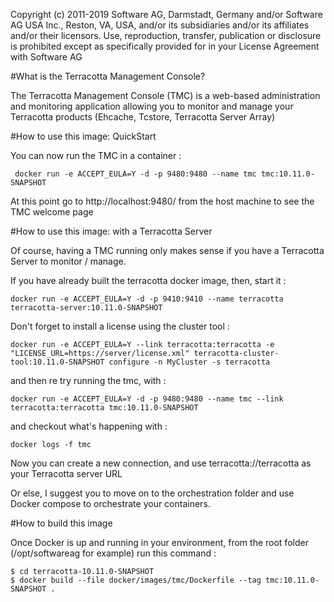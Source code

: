 Copyright (c) 2011-2019 Software AG, Darmstadt, Germany and/or Software AG USA Inc., Reston, VA, USA, and/or its subsidiaries and/or its affiliates and/or their licensors.
Use, reproduction, transfer, publication or disclosure is prohibited except as specifically provided for in your License Agreement with Software AG

#What is the Terracotta Management Console?

The Terracotta Management Console (TMC) is a web-based administration and monitoring application allowing you to monitor and manage your Terracotta products (Ehcache, Tcstore, Terracotta Server Array)

#How to use this image: QuickStart

You can now run the TMC in a container :

     docker run -e ACCEPT_EULA=Y -d -p 9480:9480 --name tmc tmc:10.11.0-SNAPSHOT

At this point go to http://localhost:9480/ from the host machine to see the TMC welcome page

#How to use this image: with a Terracotta Server

Of course, having a TMC running only makes sense if you have a Terracotta Server to monitor / manage.

If you have already built the terracotta docker image, then, start it :

    docker run -e ACCEPT_EULA=Y -d -p 9410:9410 --name terracotta terracotta-server:10.11.0-SNAPSHOT

Don't forget to install a license using the cluster tool :

    docker run -e ACCEPT_EULA=Y --link terracotta:terracotta -e "LICENSE_URL=https://server/license.xml" terracotta-cluster-tool:10.11.0-SNAPSHOT configure -n MyCluster -s terracotta

and then re try running the tmc, with :

    docker run -e ACCEPT_EULA=Y -d -p 9480:9480 --name tmc --link terracotta:terracotta tmc:10.11.0-SNAPSHOT

and checkout what's happening with :

    docker logs -f tmc

Now you can create a new connection, and use terracotta://terracotta as your Terracotta server URL

Or else, I suggest you to move on to the orchestration folder and use Docker compose to orchestrate your containers.

#How to build this image

Once Docker is up and running in your environment, from the root folder (/opt/softwareag for example) run this command :

    $ cd terracotta-10.11.0-SNAPSHOT
    $ docker build --file docker/images/tmc/Dockerfile --tag tmc:10.11.0-SNAPSHOT .